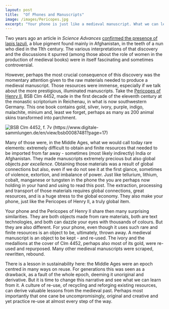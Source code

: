 ```yaml
---
layout: post
title:  "Of Phones and Manuscripts"
image: /images/Pericopes.jpg
excerpt: "Your phone is just like a medieval manuscript. What we can learn from the medieval culture of sustainability."
---
```


Two years ago an article in *Science Advances* [confirmed the presence of lapis lazuli](https://advances.sciencemag.org/content/5/1/eaau7126), a blue pigment found mainly in Afghanistan, in the teeth of a nun who died in the 11th century. The various interpretations of that discovery and the discussions it spurred (among those about the role of women in the production of medieval books) were in itself fascinating and sometimes controversial.

However, perhaps the most crucial consequence of this discovery was the momentary attention given to the raw materials needed to produce a medieval manuscript. Those resources were immense, especially if we talk about the more prestigious, illuminated manuscripts. Take the [Pericopes of Henry II](https://www.digitale-sammlungen.de/en/view/bsb00087481?page=,1), BSB Clm 4452, made in the first decade of the eleventh century at the monastic scriptorium in Reichenau, in what is now southwestern Germany. This one book contains gold, silver, ivory, purple, indigo, malachite, minium and, least we forget, perhaps as many as 200 animal skins transformed into parchment.

![BSB Clm 4452, f. 7v (https://www.digitale-sammlungen.de/en/view/bsb00087481?page=17)](/images/Pericopes.jpeg)

Many of those were, in the Middle Ages, what we would call today rare elements: extremely difficult to obtain and finite resources that needed to be imported from far away - sometimes (most likely indirectly) India or Afghanistan. They made manuscripts extremely precious but also global objects *par excellence*. Obtaining those materials was a result of global connections but also, even if we do not see it at the first glance, sometimes of violence, extortion, and imbalance of power. Just like tellurium, lithium, cobalt, manganese or tungsten in the phone the you are perhaps now holding in your hand and using to read this post. The extraction, processing and transport of those materials requires global connections, great resources, and is a huge stress to the global economy. They also make your phone, just like the Pericopes of Henry II, a truly global item.

Your phone and the Pericopes of Henry II share then many surprising similarities. They are both objects made from rare materials, both are text technologies, and both can dazzle your eyes with thousands of colours. But they are also different. For your phone, even though it uses such rare and finite resources is an object to be, ultimately, thrown away. A medieval manuscript is an object to be kept - and re-used. The ivory and the medallions at the cover of Clm 4452, perhaps also most of its gold, were re-used and repurposed. Many other medieval manuscripts were scraped, rewritten, rebound.

There is a lesson in sustainability here: the Middle Ages were an epoch centred in many ways on reuse. For generations this was seen as a drawback, as a fault of the whole epoch, deeming it unoriginal and derivative. But it is time to change this narrative and see what we can learn from it. A culture of re-use, of recycling and reforging existing resources, can derive valuable lessons from the medieval past. Perhaps most importantly that one cane be uncompromisingly, original and creative and yet practice re-use at almost every step of the way.
